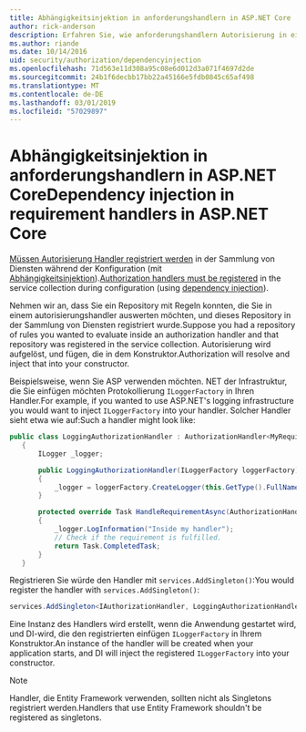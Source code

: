 ```yaml
---
title: Abhängigkeitsinjektion in anforderungshandlern in ASP.NET Core
author: rick-anderson
description: Erfahren Sie, wie anforderungshandlern Autorisierung in einer ASP.NET Core-app mithilfe der Abhängigkeitsinjektion einfügen.
ms.author: riande
ms.date: 10/14/2016
uid: security/authorization/dependencyinjection
ms.openlocfilehash: 71d563e11d308a95c08e6d012d3a071f4697d2de
ms.sourcegitcommit: 24b1f6decbb17bb22a45166e5fdb0845c65af498
ms.translationtype: MT
ms.contentlocale: de-DE
ms.lasthandoff: 03/01/2019
ms.locfileid: "57029897"
---
```

# <a name="dependency-injection-in-requirement-handlers-in-aspnet-core"></a><span data-ttu-id="9e9ef-103">Abhängigkeitsinjektion in anforderungshandlern in ASP.NET Core</span><span class="sxs-lookup"><span data-stu-id="9e9ef-103">Dependency injection in requirement handlers in ASP.NET Core</span></span>

<a name="security-authorization-di"></a>

<span data-ttu-id="9e9ef-104">[Müssen Autorisierung Handler registriert werden](xref:security/authorization/policies#handler-registration) in der Sammlung von Diensten während der Konfiguration (mit [Abhängigkeitsinjektion](xref:fundamentals/dependency-injection)).</span><span class="sxs-lookup"><span data-stu-id="9e9ef-104">[Authorization handlers must be registered](xref:security/authorization/policies#handler-registration) in the service collection during configuration (using [dependency injection](xref:fundamentals/dependency-injection)).</span></span>

<span data-ttu-id="9e9ef-105">Nehmen wir an, dass Sie ein Repository mit Regeln konnten, die Sie in einem autorisierungshandler auswerten möchten, und dieses Repository in der Sammlung von Diensten registriert wurde.</span><span class="sxs-lookup"><span data-stu-id="9e9ef-105">Suppose you had a repository of rules you wanted to evaluate inside an authorization handler and that repository was registered in the service collection.</span></span> <span data-ttu-id="9e9ef-106">Autorisierung wird aufgelöst, und fügen, die in dem Konstruktor.</span><span class="sxs-lookup"><span data-stu-id="9e9ef-106">Authorization will resolve and inject that into your constructor.</span></span>

<span data-ttu-id="9e9ef-107">Beispielsweise, wenn Sie ASP verwenden möchten. NET der Infrastruktur, die Sie einfügen möchten Protokollierung `ILoggerFactory` in Ihren Handler.</span><span class="sxs-lookup"><span data-stu-id="9e9ef-107">For example, if you wanted to use ASP.NET's logging infrastructure you would want to inject `ILoggerFactory` into your handler.</span></span> <span data-ttu-id="9e9ef-108">Solcher Handler sieht etwa wie auf:</span><span class="sxs-lookup"><span data-stu-id="9e9ef-108">Such a handler might look like:</span></span>

```csharp
public class LoggingAuthorizationHandler : AuthorizationHandler<MyRequirement>
   {
       ILogger _logger;

       public LoggingAuthorizationHandler(ILoggerFactory loggerFactory)
       {
           _logger = loggerFactory.CreateLogger(this.GetType().FullName);
       }

       protected override Task HandleRequirementAsync(AuthorizationHandlerContext context, MyRequirement requirement)
       {
           _logger.LogInformation("Inside my handler");
           // Check if the requirement is fulfilled.
           return Task.CompletedTask;
       }
   }
   ```

<span data-ttu-id="9e9ef-109">Registrieren Sie würde den Handler mit `services.AddSingleton()`:</span><span class="sxs-lookup"><span data-stu-id="9e9ef-109">You would register the handler with `services.AddSingleton()`:</span></span>

```csharp
services.AddSingleton<IAuthorizationHandler, LoggingAuthorizationHandler>();
```

<span data-ttu-id="9e9ef-110">Eine Instanz des Handlers wird erstellt, wenn die Anwendung gestartet wird, und DI-wird, die den registrierten einfügen `ILoggerFactory` in Ihrem Konstruktor.</span><span class="sxs-lookup"><span data-stu-id="9e9ef-110">An instance of the handler will be created when your application starts, and DI will inject the registered `ILoggerFactory` into your constructor.</span></span>

> [!NOTE]
> <span data-ttu-id="9e9ef-111">Handler, die Entity Framework verwenden, sollten nicht als Singletons registriert werden.</span><span class="sxs-lookup"><span data-stu-id="9e9ef-111">Handlers that use Entity Framework shouldn't be registered as singletons.</span></span>
